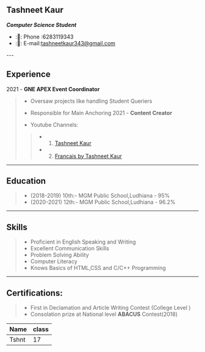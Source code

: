 <!--HEADING 2 USING 2 HASH-->
## Tashneet Kaur
<!--BOLD AND ITALICS TOGETHER USING***-->
***Computer Science Student***
<!--UNORDERED LIST + EMOJIS USING  - & : : -->
- :📲: Phone :6283119343
- :📧: E-mail:tashneetkaur343@gmail.com

--- <!--HORIZONTAL RULE-->
<!--BOLD TEXT USING **-->
**Experience**
---
<!--BLOCKQUOTES AND NESTED BLOCKQUOTES USING > AND >>  -->
2021  -  **GNE APEX Event Coordinator**
>
>- Oversaw projects like handling Student Queriers
>- Responsible for Main Anchoring 
 2021 - **Content Creator**
 >
 >- Youtube Channels: 
>>- 1. [Tashneet Kaur](https://youtube.com/channel/UCznokDABEgccqoKNjWL-aDw)<!--LINK [TITLE NAME ]() -->
>>- 2. [Francais by Tashneet Kaur](https://youtube.com/channel/UC3cnfQe9MGAuMySZ5oTpbjA)

---
**Education**
---
>- (2018-2019) 10th:- MGM Public School,Ludhiana
                   - 95%
>- (2020-2021) 12th:- MGM Public School,Ludhiana
                  - 96.2%
---
**Skills**
---
>
>- Proficient in English Speaking and Writing
>- Excellent Communication Skills
>- Problem Solving Ability
>- Computer Literacy
>- Knows Basics of HTML,CSS and C/C++ Programming
---
**Certifications:**
---
>- First in Declamation and Article Writing Contest (College Level )
>- Consolation prize at National level **ABACUS** Contest(2018)


Name |class |
-----| -----|
Tshnt | 17
